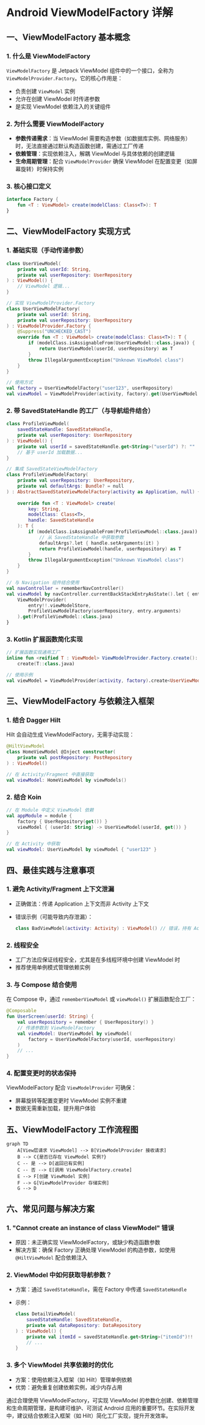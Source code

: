 # Android ViewModelFactory 详解

## 一、ViewModelFactory 基本概念

### 1. 什么是 ViewModelFactory

`ViewModelFactory` 是 Jetpack ViewModel 组件中的一个接口，全称为 `ViewModelProvider.Factory`。它的核心作用是：

- 负责创建 `ViewModel` 实例
- 允许在创建 ViewModel 时传递参数
- 是实现 ViewModel 依赖注入的关键组件

### 2. 为什么需要 ViewModelFactory

- **参数传递需求**：当 ViewModel 需要构造参数（如数据库实例、网络服务）时，无法直接通过默认构造函数创建，需通过工厂传递
- **依赖管理**：实现依赖注入，解耦 ViewModel 与具体依赖的创建逻辑
- **生命周期管理**：配合 `ViewModelProvider` 确保 ViewModel 在配置变更（如屏幕旋转）时保持实例

### 3. 核心接口定义

```kotlin
interface Factory {
    fun <T : ViewModel> create(modelClass: Class<T>): T
}
```

## 二、ViewModelFactory 实现方式

### 1. 基础实现（手动传递参数）

```kotlin
class UserViewModel(
    private val userId: String,
    private val userRepository: UserRepository
) : ViewModel() {
    // ViewModel 逻辑...
}

// 实现 ViewModelProvider.Factory
class UserViewModelFactory(
    private val userId: String,
    private val userRepository: UserRepository
) : ViewModelProvider.Factory {
    @Suppress("UNCHECKED_CAST")
    override fun <T : ViewModel> create(modelClass: Class<T>): T {
        if (modelClass.isAssignableFrom(UserViewModel::class.java)) {
            return UserViewModel(userId, userRepository) as T
        }
        throw IllegalArgumentException("Unknown ViewModel class")
    }
}

// 使用方式
val factory = UserViewModelFactory("user123", userRepository)
val viewModel = ViewModelProvider(activity, factory).get(UserViewModel::class.java)
```

### 2. 带 SavedStateHandle 的工厂（与导航组件结合）

```kotlin
class ProfileViewModel(
    savedStateHandle: SavedStateHandle,
    private val userRepository: UserRepository
) : ViewModel() {
    private val userId = savedStateHandle.get<String>("userId") ?: ""
    // 基于 userId 加载数据...
}

// 集成 SavedStateViewModelFactory
class ProfileViewModelFactory(
    private val userRepository: UserRepository,
    private val defaultArgs: Bundle? = null
) : AbstractSavedStateViewModelFactory(activity as Application, null) {
    
    override fun <T : ViewModel> create(
        key: String,
        modelClass: Class<T>,
        handle: SavedStateHandle
    ): T {
        if (modelClass.isAssignableFrom(ProfileViewModel::class.java)) {
            // 从 SavedStateHandle 中获取参数
            defaultArgs?.let { handle.setArguments(it) }
            return ProfileViewModel(handle, userRepository) as T
        }
        throw IllegalArgumentException("Unknown ViewModel class")
    }
}

// 与 Navigation 组件结合使用
val navController = rememberNavController()
val viewModel by navController.currentBackStackEntryAsState().let { entry ->
    ViewModelProvider(
        entry!!.viewModelStore,
        ProfileViewModelFactory(userRepository, entry.arguments)
    ).get(ProfileViewModel::class.java)
}
```

### 3. Kotlin 扩展函数简化实现

```kotlin
// 扩展函数实现通用工厂
inline fun <reified T : ViewModel> ViewModelProvider.Factory.create(): T =
    create(T::class.java)

// 使用示例
val viewModel = ViewModelProvider(activity, factory).create<UserViewModel>()
```

## 三、ViewModelFactory 与依赖注入框架

### 1. 结合 Dagger Hilt

Hilt 会自动生成 ViewModelFactory，无需手动实现：

```kotlin
@HiltViewModel
class HomeViewModel @Inject constructor(
    private val postRepository: PostRepository
) : ViewModel()

// 在 Activity/Fragment 中直接获取
val viewModel: HomeViewModel by viewModels()
```

### 2. 结合 Koin

```kotlin
// 在 Module 中定义 ViewModel 依赖
val appModule = module {
    factory { UserRepository(get()) }
    viewModel { (userId: String) -> UserViewModel(userId, get()) }
}

// 在 Activity 中获取
val viewModel: UserViewModel by viewModel { "user123" }
```

## 四、最佳实践与注意事项

### 1. 避免 Activity/Fragment 上下文泄漏

- 正确做法：传递 Application 上下文而非 Activity 上下文
- 错误示例（可能导致内存泄漏）：

  ```kotlin
  class BadViewModel(activity: Activity) : ViewModel() // 错误，持有 Activity 引用
  ```

### 2. 线程安全

- 工厂方法应保证线程安全，尤其是在多线程环境中创建 ViewModel 时
- 推荐使用单例模式管理依赖实例

### 3. 与 Compose 结合使用

在 Compose 中，通过 `rememberViewModel` 或 `viewModel()` 扩展函数配合工厂：

```kotlin
@Composable
fun UserScreen(userId: String) {
    val userRepository = remember { UserRepository() }
    // 传递参数到 ViewModelFactory
    val viewModel: UserViewModel by viewModel(
        factory = UserViewModelFactory(userId, userRepository)
    )
    // ...
}
```

### 4. 配置变更时的状态保持

ViewModelFactory 配合 `ViewModelProvider` 可确保：

- 屏幕旋转等配置变更时 ViewModel 实例不重建
- 数据无需重新加载，提升用户体验

## 五、ViewModelFactory 工作流程图

```mermaid
graph TD
    A[View层请求 ViewModel] --> B[ViewModelProvider 接收请求]
    B --> C{是否已存在 ViewModel 实例?}
    C -- 是 --> D[返回已有实例]
    C -- 否 --> E[调用 ViewModelFactory.create]
    E --> F[创建 ViewModel 实例]
    F --> G[ViewModelProvider 存储实例]
    G --> D
```

## 六、常见问题与解决方案

### 1. "Cannot create an instance of class ViewModel" 错误

- 原因：未正确实现 ViewModelFactory，或缺少构造函数参数
- 解决方案：确保 Factory 正确处理 ViewModel 的构造参数，如使用 `@HiltViewModel` 配合依赖注入

### 2. ViewModel 中如何获取导航参数？

- 方案：通过 `SavedStateHandle`，需在 Factory 中传递 `SavedStateHandle`
- 示例：

  ```kotlin
  class DetailViewModel(
      savedStateHandle: SavedStateHandle,
      private val dataRepository: DataRepository
  ) : ViewModel() {
      private val itemId = savedStateHandle.get<String>("itemId")!!
      // ...
  }
  ```

### 3. 多个 ViewModel 共享依赖时的优化

- 方案：使用依赖注入框架（如 Hilt）管理单例依赖
- 优势：避免重复创建依赖实例，减少内存占用

通过合理使用 ViewModelFactory，可实现 ViewModel 的参数化创建、依赖管理和生命周期管理，是构建可维护、可测试 Android 应用的重要环节。在实际开发中，建议结合依赖注入框架（如 Hilt）简化工厂实现，提升开发效率。
